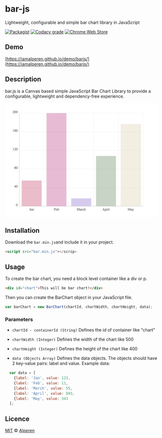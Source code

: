 # bar-js
Lightweight, configurable and simple bar chart library in JavaScript

[![Packagist](https://img.shields.io/packagist/l/doctrine/orm.svg)]()
[![Codacy grade](https://img.shields.io/codacy/grade/e27821fb6289410b8f58338c7e0bc686.svg)]()
[![Chrome Web Store](https://img.shields.io/chrome-web-store/stars/nimelepbpejjlbmoobocpfnjhihnpked.svg)]()


## Demo
[https://iamalperen.github.io/demo/barjs/](https://iamalperen.github.io/demo/barjs/)

## Description
bar.js is a Canvas based simple JavaScript Bar Chart Library to provide a configurable, lightweight and dependency-free experience.

![](https://github.com/alperentalaslioglu/bar-js/raw/master/bar.png)


## Installation
Download  the `bar.min.js`and include it in your project.

```html
<script src="bar.min.js"></scrip>
```

## Usage
To create the bar chart, you need a block level container like a div or p.

```html
<div id="chart">This will be bar chart!</div>
```
Then you can create the BarChart object in your JavaScript file.

```js
var barChart = new BarChart(chartId, chartWidth, chartHeight, data);
```

### Parameters
- `chartId - containerId (String)`
Defines the id of container like "chart"

- `chartWidth (Integer)`
Defines the width of the chart like 500

- `chartHeight (Integer)`
Defines the height of the chart like 400

- `data (Objects Array)`
Defines the data objects. The objects should have 2 key-value pairs: label and value. Example data: 

```js
  var data = [
    {label: 'Jan', value: 123,
    {label: 'Feb', value: 11,
    {label: 'March', value: 55,
    {label: 'April', value: 893,
    {label: 'May', value: 343
  ];
```

## Licence
[MIT](LICENSE.md) © [Alperen](https://github.com/alperentalaslioglu)





